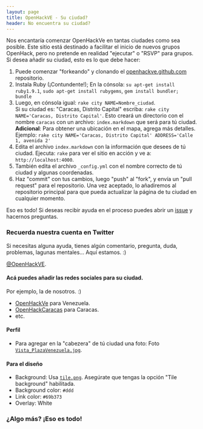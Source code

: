 ```yaml
---
layout: page
title: OpenHackVE - Su ciudad?
header: No encuentra su ciudad?
---
```


Nos encantaría comenzar OpenHackVe en tantas ciudades como sea posible. Este sitio está destinado a facilitar el inicio de nuevos grupos OpenHack, pero no pretende en realidad "ejecutar" o "RSVP" para grupos. Si desea añadir su ciudad, esto es lo que debe hacer:

1. Puede comenzar "forkeando" y clonando el [openhackve.github.com](https://github.com/OpenHackVE/openhackve.github.com) repositorio.
2. Instala Ruby (¡Contundente!); En la cónsola: `su apt-get install ruby1.9.1`, `sudo apt-get install rubygems`, `gem install bundler; bundle`
3. Luego, en cónsola igual: `rake city NAME=Nombre_ciudad`.<br />Si su ciudad es: "Caracas, Distrito Capital" escriba: `rake city NAME='Caracas, Distrito Capital'`. Esto creará un directorio con el nombre `caracas` con un archivo: `index.markdown` que será para tú ciudad. __Adicional__: Para obtener una ubicación en el mapa, agrega más detalles. Ejemplo: `rake city NAME='Caracas, Distrito Capital' ADDRESS='Calle 1, avenida 2'`
4. Edita el archivo `index.markdown` con la información que desees de tú ciudad. Ejecuta: `rake` para ver el sitio en acción y ve a: `http://localhost:4000`.
5. También edita el archivo `_config.yml` con el nombre correcto de tú ciudad y algunas coordenadas.
6. Haz "commit" con tus cambios, luego "push" al "fork", y envía un "pull request" para el repositorio. Una vez aceptado, lo añadiremos al repositorio principal para que pueda actualizar la página de tu ciudad en cualquier momento.

Eso es todo! Si deseas recibir ayuda en el proceso puedes abrir un [issue](https://github.com/OpenHackVE/openhackve.github.com/issues) y hacernos preguntas.

### Recuerda nuestra cuenta en Twitter

Si necesitas alguna ayuda, tienes algún comentario, pregunta, duda, problemas, lagunas mentales... 
Aquí estamos. :)

 [@OpenHackVE](https://twitter.com/OpenHackVE).

#### Acá puedes añadir las redes sociales para su ciudad.

Por ejemplo, la de nosotros. :)

* [OpenHackVe](https://twitter.com/OpenHackVe) para Venezuela.
* [OpenHackCaracas](https://twitter.com/OpenHackCaracas) para Caracas.
* etc.

#### Perfil

* Para agregar en la "cabezera" de tú ciudad una foto:
	 Foto [`Vista_PlazaVenezuela.jpg`](/images/Vista_PlazaVenezuela.jpg).


#### Para el diseño

* Background: Usa [`tile.png`](/images/tile.png).  Asegúrate que tengas la opción "Tile background" habilitada.
* Background color: `#ddd`
* Link color: `#69b373`
* Overlay: White


### ¿Algo más? ¡Eso es todo! 
